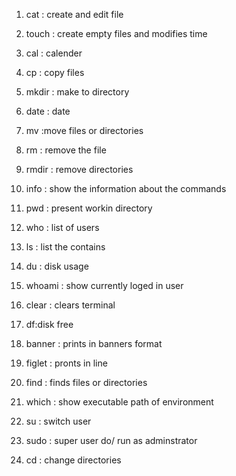 1. cat : create and edit file

2. touch : create empty files and modifies time 

3. cal : calender 

4. cp : copy files

5. mkdir : make to directory 

6. date : date

7. mv :move files or directories 

8. rm : remove the file

9. rmdir : remove directories

10. info : show the information about the commands

11. pwd : present workin directory

12. who : list of users

13. ls : list the contains

14. du : disk usage

15. whoami : show currently loged in user

16. clear : clears terminal

17. df:disk free

18. banner : prints in banners format 

19. figlet : pronts in line

20. find : finds files or directories

21. which : show executable path of environment 

22. su : switch user

24. sudo : super user do/ run as adminstrator

25. cd : change directories
